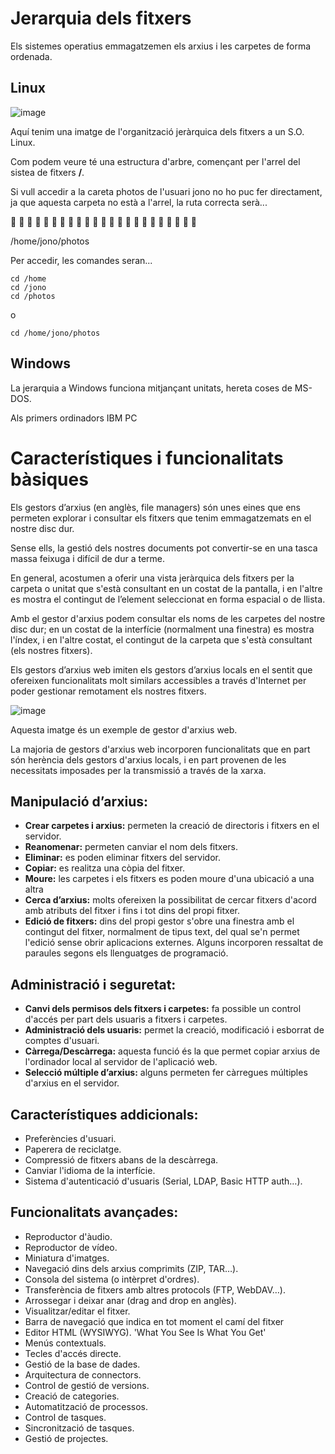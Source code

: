 # Jerarquia dels fitxers

Els sistemes operatius emmagatzemen els arxius i les carpetes de forma ordenada. 

## Linux

![image](https://github.com/XaSaFa/MP08-23-24/assets/110727546/1bffd11c-141c-4a75-ab09-0649165a865c)

Aquí tenim una imatge de l'organització jeràrquica dels fitxers a un S.O. Linux.

Com podem veure té una estructura d'arbre, començant per l'arrel del sistea de fitxers **/**. 

Si vull accedir a la careta photos de l'usuari jono no ho puc fer directament, ja que aquesta carpeta no està a l'arrel, la ruta correcta serà...

🤔
🤔
🤔
🤔
🤔
🤔
🤔
🤔
🤔
🤔
🤔
🤔
🤔
🤔
🤔
🤔
🤔
🤔
🤔
🤔
🤔
🤔
🤔

/home/jono/photos

Per accedir, les comandes seran...

```
cd /home
cd /jono
cd /photos
```
o 
```
cd /home/jono/photos
```

## Windows

La jerarquia a Windows funciona mitjançant unitats, hereta coses de MS-DOS.

Als primers ordinadors IBM PC









# Característiques i funcionalitats bàsiques

Els gestors d’arxius (en anglès, file managers) són unes eines que ens permeten explorar i consultar els fitxers que tenim emmagatzemats en el nostre disc dur. 

Sense ells, la gestió dels nostres documents pot convertir-se en una tasca massa feixuga i difícil de dur a terme. 

En general, acostumen a oferir una vista jeràrquica dels fitxers per la carpeta o unitat que s'està consultant en un costat de la pantalla, i en l'altre es mostra el contingut de l’element seleccionat en forma espacial o de llista.

Amb el gestor d'arxius podem consultar els noms de les carpetes del nostre disc dur; en un costat de la interfície (normalment una finestra) es mostra l'índex, i en l'altre costat, el contingut de la carpeta que s'està consultant (els nostres fitxers). 

Els gestors d’arxius web imiten els gestors d’arxius locals en el sentit que ofereixen funcionalitats molt similars accessibles a través d'Internet per poder gestionar remotament els nostres fitxers.

![image](https://github.com/XaSaFa/MP08-23-24/assets/110727546/6b28b9b5-77c6-456b-b02c-8287e3da0401)

Aquesta imatge és un exemple de gestor d'arxius web.

La majoria de gestors d'arxius web incorporen funcionalitats que en part són herència dels gestors d'arxius locals, i en part provenen de les necessitats imposades per la transmissió a través de la xarxa.  

## Manipulació d’arxius:

- **Crear carpetes i arxius:** permeten la creació de directoris i fitxers en el servidor.
- **Reanomenar:** permeten canviar el nom dels fitxers.
- **Eliminar:** es poden eliminar fitxers del servidor.
- **Copiar:** es realitza una còpia del fitxer.
- **Moure:** les carpetes i els fitxers es poden moure d'una ubicació a una altra
- **Cerca d’arxius:** molts ofereixen la possibilitat de cercar fitxers d'acord amb atributs del fitxer i fins i tot dins del propi fitxer.
- **Edició de fitxers:** dins del propi gestor s'obre una finestra amb el contingut del fitxer, normalment de tipus text, del qual se'n permet l'edició sense obrir aplicacions externes. Alguns incorporen ressaltat de paraules segons els llenguatges de programació.  

## Administració i seguretat: 

- **Canvi dels permisos dels fitxers i carpetes:** fa possible un control d'accés per part dels usuaris a fitxers i carpetes.
- **Administració dels usuaris:** permet la creació, modificació i esborrat de comptes d'usuari.
- **Càrrega/Descàrrega:** aquesta funció és la que permet copiar arxius de l'ordinador local al servidor de l'aplicació web.
- **Selecció múltiple d’arxius:** alguns permeten fer càrregues múltiples d'arxius en el servidor.  

## Característiques addicionals:

- Preferències d'usuari.
- Paperera de reciclatge.
- Compressió de fitxers abans de la descàrrega.
- Canviar l'idioma de la interfície.
- Sistema d'autenticació d'usuaris (Serial, LDAP, Basic HTTP auth…).

## Funcionalitats avançades:

- Reproductor d'àudio.
- Reproductor de vídeo.
- Miniatura d'imatges.
- Navegació dins dels arxius comprimits (ZIP, TAR…).
- Consola del sistema (o intèrpret d'ordres).
- Transferència de fitxers amb altres protocols (FTP, WebDAV…).
- Arrossegar i deixar anar (drag and drop en anglès).
- Visualitzar/editar el fitxer.
- Barra de navegació que indica en tot moment el camí del fitxer
- Editor HTML (WYSIWYG). 'What You See Is What You Get'
- Menús contextuals.
- Tecles d'accés directe.
- Gestió de la base de dades.
- Arquitectura de connectors.
- Control de gestió de versions.
- Creació de categories.
- Automatització de processos.
- Control de tasques.
- Sincronització de tasques.
- Gestió de projectes.


